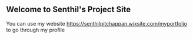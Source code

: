 ## Welcome to Senthil's Project Site

You can use my website https://senthilpitchappan.wixsite.com/myportfolio to go through my profile
